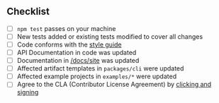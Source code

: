<!--
Please provide a high-level description of the changes made by your pull request.

Include references to all related GitHub issues and other pull requests, for example:

Fixes #123
Implements #254
See also #23
-->

## Checklist

- [ ] `npm test` passes on your machine
- [ ] New tests added or existing tests modified to cover all changes
- [ ] Code conforms with the [style guide](http://loopback.io/doc/en/contrib/style-guide.html)
- [ ] API Documentation in code was updated
- [ ] Documentation in [/docs/site](../tree/master/docs/site) was updated
- [ ] Affected artifact templates in `packages/cli` were updated
- [ ] Affected example projects in `examples/*` were updated
- [ ] Agree to the CLA (Contributor License Agreement) by [clicking and signing](https://cla.strongloop.com/agreements/strongloop/loopback-next)
